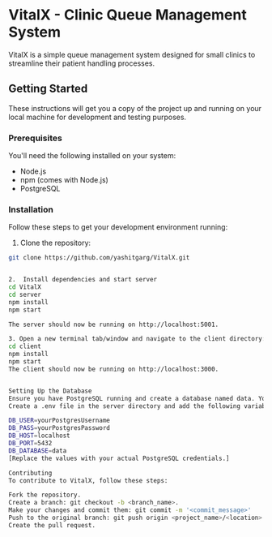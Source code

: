# VitalX - Clinic Queue Management System

VitalX is a simple queue management system designed for small clinics to streamline their patient handling processes.

## Getting Started

These instructions will get you a copy of the project up and running on your local machine for development and testing purposes.

### Prerequisites

You'll need the following installed on your system:

- Node.js
- npm (comes with Node.js)
- PostgreSQL

### Installation

Follow these steps to get your development environment running:

1. Clone the repository:

```bash
git clone https://github.com/yashitgarg/VitalX.git


2.  Install dependencies and start server
cd VitalX
cd server
npm install
npm start

The server should now be running on http://localhost:5001.

3. Open a new terminal tab/window and navigate to the client directory:
cd client
npm install
npm start
The client should now be running on http://localhost:3000.


Setting Up the Database
Ensure you have PostgreSQL running and create a database named data. You will also need to set up the required tables.
Create a .env file in the server directory and add the following variables:

DB_USER=yourPostgresUsername
DB_PASS=yourPostgresPassword
DB_HOST=localhost
DB_PORT=5432
DB_DATABASE=data
[Replace the values with your actual PostgreSQL credentials.]

Contributing
To contribute to VitalX, follow these steps:

Fork the repository.
Create a branch: git checkout -b <branch_name>.
Make your changes and commit them: git commit -m '<commit_message>'
Push to the original branch: git push origin <project_name>/<location>
Create the pull request.



